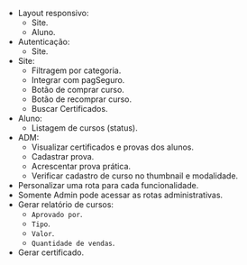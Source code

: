 - Layout responsivo:
  - Site.
  - Aluno.
- Autenticação:
  - Site.
- Site:
  - Filtragem por categoria.
  - Integrar com pagSeguro.
  - Botão de comprar curso.
  - Botão de recomprar curso.
  - Buscar Certificados.
- Aluno:
  - Listagem de cursos (status).
- ADM:
  - Visualizar certificados e provas dos alunos.
  - Cadastrar prova.
  - Acrescentar prova prática.
  - Verificar cadastro de curso no thumbnail e modalidade.
- Personalizar uma rota para cada funcionalidade.
- Somente Admin pode acessar as rotas administrativas.
- Gerar relatório de cursos:
  - `Aprovado por`.
  - `Tipo`.
  - `Valor`.
  - `Quantidade de vendas`.
- Gerar certificado.

